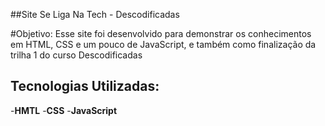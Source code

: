 ##Site Se Liga Na Tech - Descodificadas 

#Objetivo:
Esse site foi desenvolvido para demonstrar os conhecimentos em HTML, CSS e um pouco de JavaScript, e também como finalização da trilha 1 do curso Descodificadas

## Tecnologias Utilizadas:
-**HMTL**
-**CSS**
-**JavaScript**
